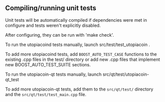 Compiling/running unit tests
------------------------------------

Unit tests will be automatically compiled if dependencies were met in configure
and tests weren't explicitly disabled.

After configuring, they can be run with 'make check'.

To run the utopiacoind tests manually, launch src/test/test_utopiacoin .

To add more utopiacoind tests, add `BOOST_AUTO_TEST_CASE` functions to the existing
.cpp files in the test/ directory or add new .cpp files that
implement new BOOST_AUTO_TEST_SUITE sections.

To run the utopiacoin-qt tests manually, launch src/qt/test/utopiacoin-qt_test

To add more utopiacoin-qt tests, add them to the `src/qt/test/` directory and
the `src/qt/test/test_main.cpp` file.
